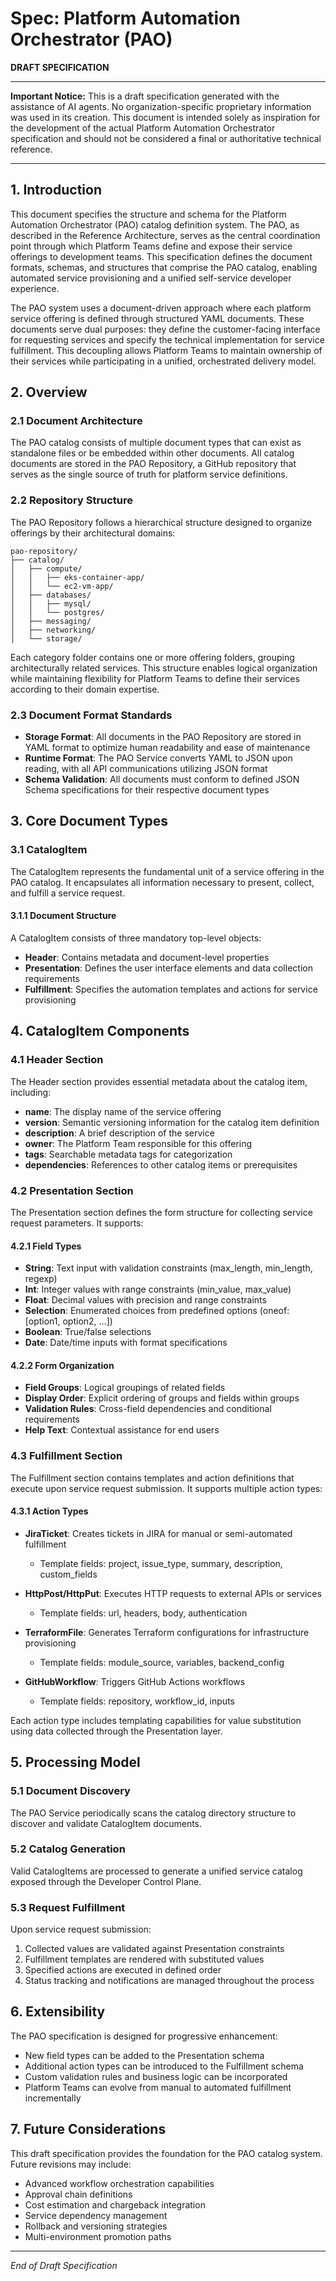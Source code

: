 # Spec: Platform Automation Orchestrator (PAO)

**DRAFT SPECIFICATION**

---

**Important Notice:** This is a draft specification generated with the assistance of AI agents. No organization-specific proprietary information was used in its creation. This document is intended solely as inspiration for the development of the actual Platform Automation Orchestrator specification and should not be considered a final or authoritative technical reference.

---

## 1. Introduction

This document specifies the structure and schema for the Platform Automation Orchestrator (PAO) catalog definition system. The PAO, as described in the Reference Architecture, serves as the central coordination point through which Platform Teams define and expose their service offerings to development teams. This specification defines the document formats, schemas, and structures that comprise the PAO catalog, enabling automated service provisioning and a unified self-service developer experience.

The PAO system uses a document-driven approach where each platform service offering is defined through structured YAML documents. These documents serve dual purposes: they define the customer-facing interface for requesting services and specify the technical implementation for service fulfillment. This decoupling allows Platform Teams to maintain ownership of their services while participating in a unified, orchestrated delivery model.

## 2. Overview

### 2.1 Document Architecture

The PAO catalog consists of multiple document types that can exist as standalone files or be embedded within other documents. All catalog documents are stored in the PAO Repository, a GitHub repository that serves as the single source of truth for platform service definitions.

### 2.2 Repository Structure

The PAO Repository follows a hierarchical structure designed to organize offerings by their architectural domains:

```
pao-repository/
├── catalog/
│   ├── compute/
│   │   ├── eks-container-app/
│   │   └── ec2-vm-app/
│   ├── databases/
│   │   ├── mysql/
│   │   └── postgres/
│   ├── messaging/
│   ├── networking/
│   └── storage/
```

Each category folder contains one or more offering folders, grouping architecturally related services. This structure enables logical organization while maintaining flexibility for Platform Teams to define their services according to their domain expertise.

### 2.3 Document Format Standards

- **Storage Format**: All documents in the PAO Repository are stored in YAML format to optimize human readability and ease of maintenance
- **Runtime Format**: The PAO Service converts YAML to JSON upon reading, with all API communications utilizing JSON format
- **Schema Validation**: All documents must conform to defined JSON Schema specifications for their respective document types

## 3. Core Document Types

### 3.1 CatalogItem

The CatalogItem represents the fundamental unit of a service offering in the PAO catalog. It encapsulates all information necessary to present, collect, and fulfill a service request.

#### 3.1.1 Document Structure

A CatalogItem consists of three mandatory top-level objects:

- **Header**: Contains metadata and document-level properties
- **Presentation**: Defines the user interface elements and data collection requirements
- **Fulfillment**: Specifies the automation templates and actions for service provisioning

## 4. CatalogItem Components

### 4.1 Header Section

The Header section provides essential metadata about the catalog item, including:

- **name**: The display name of the service offering
- **version**: Semantic versioning information for the catalog item definition
- **description**: A brief description of the service
- **owner**: The Platform Team responsible for this offering
- **tags**: Searchable metadata tags for categorization
- **dependencies**: References to other catalog items or prerequisites

### 4.2 Presentation Section

The Presentation section defines the form structure for collecting service request parameters. It supports:

#### 4.2.1 Field Types
- **String**: Text input with validation constraints (max_length, min_length, regexp)
- **Int**: Integer values with range constraints (min_value, max_value)
- **Float**: Decimal values with precision and range constraints
- **Selection**: Enumerated choices from predefined options (oneof: [option1, option2, ...])
- **Boolean**: True/false selections
- **Date**: Date/time inputs with format specifications

#### 4.2.2 Form Organization
- **Field Groups**: Logical groupings of related fields
- **Display Order**: Explicit ordering of groups and fields within groups
- **Validation Rules**: Cross-field dependencies and conditional requirements
- **Help Text**: Contextual assistance for end users

### 4.3 Fulfillment Section

The Fulfillment section contains templates and action definitions that execute upon service request submission. It supports multiple action types:

#### 4.3.1 Action Types

- **JiraTicket**: Creates tickets in JIRA for manual or semi-automated fulfillment
  - Template fields: project, issue_type, summary, description, custom_fields
  
- **HttpPost/HttpPut**: Executes HTTP requests to external APIs or services
  - Template fields: url, headers, body, authentication
  
- **TerraformFile**: Generates Terraform configurations for infrastructure provisioning
  - Template fields: module_source, variables, backend_config
  
- **GitHubWorkflow**: Triggers GitHub Actions workflows
  - Template fields: repository, workflow_id, inputs

Each action type includes templating capabilities for value substitution using data collected through the Presentation layer.

## 5. Processing Model

### 5.1 Document Discovery

The PAO Service periodically scans the catalog directory structure to discover and validate CatalogItem documents.

### 5.2 Catalog Generation

Valid CatalogItems are processed to generate a unified service catalog exposed through the Developer Control Plane.

### 5.3 Request Fulfillment

Upon service request submission:
1. Collected values are validated against Presentation constraints
2. Fulfillment templates are rendered with substituted values
3. Specified actions are executed in defined order
4. Status tracking and notifications are managed throughout the process

## 6. Extensibility

The PAO specification is designed for progressive enhancement:

- New field types can be added to the Presentation schema
- Additional action types can be introduced to the Fulfillment schema
- Custom validation rules and business logic can be incorporated
- Platform Teams can evolve from manual to automated fulfillment incrementally

## 7. Future Considerations

This draft specification provides the foundation for the PAO catalog system. Future revisions may include:

- Advanced workflow orchestration capabilities
- Approval chain definitions
- Cost estimation and chargeback integration
- Service dependency management
- Rollback and versioning strategies
- Multi-environment promotion paths

---

*End of Draft Specification*